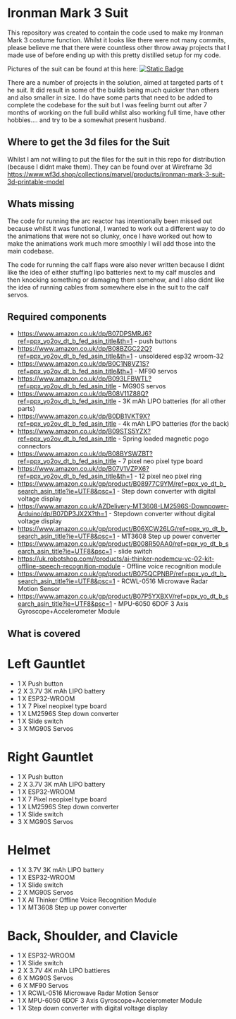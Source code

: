 
# Ironman Mark 3 Suit

This repository was created to contain the code used to make my Ironman Mark 3 costume function. Whilst it looks like there were not many commits, please believe me that there were countless other throw away projects that I made use of before ending up with this pretty distilled setup for my code.

Pictures of the suit can be found at this here: 
[![Static Badge](https://img.shields.io/badge/Instagram-%23FFFFFF?logo=instagram)](https://www.instagram.com/reel/DBj9iL3IK-m)

There are a number of projects in the solution, aimed at targeted parts of t he suit. It did result in some of the builds being much quicker than others and also smaller in size.
I do have some parts that need to be added to complete the codebase for the suit but I was feeling burnt out after 7 months of working on the full build whilst also working full time, have other hobbies.... and try to be a somewhat present husband.

## Where to get the 3d files for the Suit
Whilst I am not willing to put the files for the suit in this repo for distribution (because I didnt make them). They can be found over at Wireframe 3d https://www.wf3d.shop/collections/marvel/products/ironman-mark-3-suit-3d-printable-model

## Whats missing
The code for running the arc reactor has intentionally been missed out because whilst it was functional, I wanted to work out a different way to do the animations that were not so clunky, once I have worked out how to make the animations work much more smoothly I will add those into the main codebase.

The code for running the calf flaps were also never written because I didnt like the idea of either stuffing lipo batteries next to my calf muscles and then knocking something or damaging them somehow, and I also didnt like the idea of running cables from somewhere else in the suit to the calf servos.

## Required components
- https://www.amazon.co.uk/dp/B07DPSMRJ6?ref=ppx_yo2ov_dt_b_fed_asin_title&th=1 - push buttons
- https://www.amazon.co.uk/dp/B08BZGC22Q?ref=ppx_yo2ov_dt_b_fed_asin_title&th=1 - unsoldered esp32 wroom-32
- https://www.amazon.co.uk/dp/B0C1N8VZ1S?ref=ppx_yo2ov_dt_b_fed_asin_title&th=1 - MF90 servos
- https://www.amazon.co.uk/dp/B093LFBWTL?ref=ppx_yo2ov_dt_b_fed_asin_title - MG90S servos
- https://www.amazon.co.uk/dp/B08V11Z88Q?ref=ppx_yo2ov_dt_b_fed_asin_title - 3K mAh LIPO batteries (for all other parts)
- https://www.amazon.co.uk/dp/B0DB1VKT9X?ref=ppx_yo2ov_dt_b_fed_asin_title - 4k mAh LIPO batteries (for the back)
- https://www.amazon.co.uk/dp/B09STS5YZX?ref=ppx_yo2ov_dt_b_fed_asin_title  - Spring loaded magnetic pogo connectors
- https://www.amazon.co.uk/dp/B08BYSWZBT?ref=ppx_yo2ov_dt_b_fed_asin_title - 7 pixel neo pixel type board
- https://www.amazon.co.uk/dp/B07V1VZPX6?ref=ppx_yo2ov_dt_b_fed_asin_title&th=1 - 12 pixel neo pixel ring
- https://www.amazon.co.uk/gp/product/B08977C9YM/ref=ppx_yo_dt_b_search_asin_title?ie=UTF8&psc=1 - Step down converter with digital voltage display
- https://www.amazon.co.uk/AZDelivery-MT3608-LM2596S-Downpower-Arduino/dp/B07DP3JX2X?th=1 - Stepdown converter without digital voltage display
- https://www.amazon.co.uk/gp/product/B06XCW26LG/ref=ppx_yo_dt_b_search_asin_title?ie=UTF8&psc=1 - MT3608 Step up power converter
- https://www.amazon.co.uk/gp/product/B008R50AA0/ref=ppx_yo_dt_b_search_asin_title?ie=UTF8&psc=1 - slide switch
- https://uk.robotshop.com//products/ai-thinker-nodemcu-vc-02-kit-offline-speech-recognition-module - Offline voice recognition module
- https://www.amazon.co.uk/gp/product/B075QCPNBP/ref=ppx_yo_dt_b_search_asin_title?ie=UTF8&psc=1 - RCWL-0516 Microwave Radar Motion Sensor
- https://www.amazon.co.uk/gp/product/B07P5YXBXV/ref=ppx_yo_dt_b_search_asin_title?ie=UTF8&psc=1 - MPU-6050 6DOF 3 Axis Gyroscope+Accelerometer Module

## What is covered

# Left Gauntlet

- 1 X Push button
- 2 X 3.7V 3K mAh LIPO battery
- 1 X ESP32-WROOM 
- 1 X 7 Pixel neopixel type board
- 1 X LM2596S Step down converter
- 1 X Slide switch
- 3 X MG90S Servos

# Right Gauntlet

- 1 X Push button
- 2 X 3.7V 3K mAh LIPO battery
- 1 X ESP32-WROOM 
- 1 X 7 Pixel neopixel type board
- 1 X LM2596S Step down converter
- 1 X Slide switch
- 3 X MG90S Servos

# Helmet

- 1 X 3.7V 3K mAh LIPO battery
- 1 X ESP32-WROOM
- 1 X Slide switch
- 2 X MG90S Servos
- 1 X AI Thinker Offline Voice Recognition Module
- 1 X MT3608 Step up power converter

# Back, Shoulder, and Clavicle

- 1 X ESP32-WROOM
- 1 X Slide switch
- 2 X 3.7V 4K mAh LIPO battieres
- 6 X MG90S Servos
- 6 X MF90 Servos
- 1 X RCWL-0516 Microwave Radar Motion Sensor
- 1 X MPU-6050 6DOF 3 Axis Gyroscope+Accelerometer Module
- 1 X Step down converter with digital voltage display
